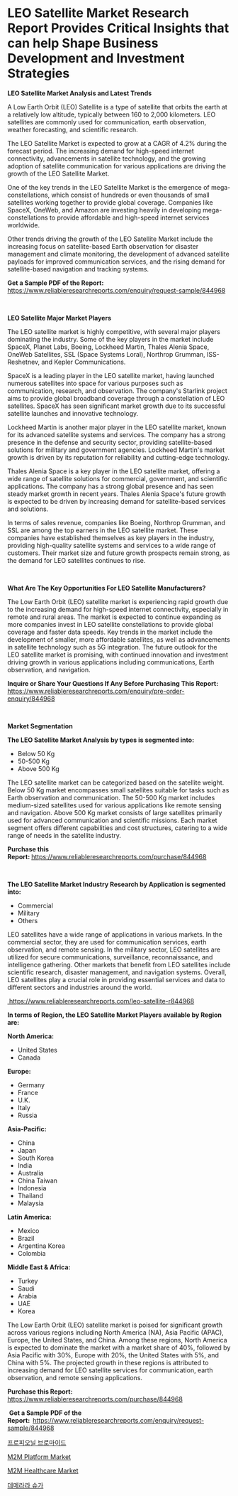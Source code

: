 <p><h1>LEO Satellite Market Research Report Provides Critical Insights that can help Shape Business Development and Investment Strategies</h1></p><p><strong>LEO Satellite Market Analysis and Latest Trends</strong></p>
<p><p>A Low Earth Orbit (LEO) Satellite is a type of satellite that orbits the earth at a relatively low altitude, typically between 160 to 2,000 kilometers. LEO satellites are commonly used for communication, earth observation, weather forecasting, and scientific research.</p><p>The LEO Satellite Market is expected to grow at a CAGR of 4.2% during the forecast period. The increasing demand for high-speed internet connectivity, advancements in satellite technology, and the growing adoption of satellite communication for various applications are driving the growth of the LEO Satellite Market.</p><p>One of the key trends in the LEO Satellite Market is the emergence of mega-constellations, which consist of hundreds or even thousands of small satellites working together to provide global coverage. Companies like SpaceX, OneWeb, and Amazon are investing heavily in developing mega-constellations to provide affordable and high-speed internet services worldwide.</p><p>Other trends driving the growth of the LEO Satellite Market include the increasing focus on satellite-based Earth observation for disaster management and climate monitoring, the development of advanced satellite payloads for improved communication services, and the rising demand for satellite-based navigation and tracking systems.</p></p>
<p><strong>Get a Sample PDF of the Report:&nbsp;</strong> <a href="https://www.reliableresearchreports.com/enquiry/request-sample/844968">https://www.reliableresearchreports.com/enquiry/request-sample/844968</a></p>
<p>&nbsp;</p>
<p><strong>LEO Satellite Major Market Players</strong></p>
<p><p>The LEO satellite market is highly competitive, with several major players dominating the industry. Some of the key players in the market include SpaceX, Planet Labs, Boeing, Lockheed Martin, Thales Alenia Space, OneWeb Satellites, SSL (Space Systems Loral), Northrop Grumman, ISS-Reshetnev, and Kepler Communications.</p><p>SpaceX is a leading player in the LEO satellite market, having launched numerous satellites into space for various purposes such as communication, research, and observation. The company's Starlink project aims to provide global broadband coverage through a constellation of LEO satellites. SpaceX has seen significant market growth due to its successful satellite launches and innovative technology.</p><p>Lockheed Martin is another major player in the LEO satellite market, known for its advanced satellite systems and services. The company has a strong presence in the defense and security sector, providing satellite-based solutions for military and government agencies. Lockheed Martin's market growth is driven by its reputation for reliability and cutting-edge technology.</p><p>Thales Alenia Space is a key player in the LEO satellite market, offering a wide range of satellite solutions for commercial, government, and scientific applications. The company has a strong global presence and has seen steady market growth in recent years. Thales Alenia Space's future growth is expected to be driven by increasing demand for satellite-based services and solutions.</p><p>In terms of sales revenue, companies like Boeing, Northrop Grumman, and SSL are among the top earners in the LEO satellite market. These companies have established themselves as key players in the industry, providing high-quality satellite systems and services to a wide range of customers. Their market size and future growth prospects remain strong, as the demand for LEO satellites continues to rise.</p></p>
<p>&nbsp;</p>
<p><strong>What Are The Key Opportunities For LEO Satellite Manufacturers?</strong></p>
<p><p>The Low Earth Orbit (LEO) satellite market is experiencing rapid growth due to the increasing demand for high-speed internet connectivity, especially in remote and rural areas. The market is expected to continue expanding as more companies invest in LEO satellite constellations to provide global coverage and faster data speeds. Key trends in the market include the development of smaller, more affordable satellites, as well as advancements in satellite technology such as 5G integration. The future outlook for the LEO satellite market is promising, with continued innovation and investment driving growth in various applications including communications, Earth observation, and navigation.</p></p>
<p><strong>Inquire or Share Your Questions If Any Before Purchasing This Report:</strong> <a href="https://www.reliableresearchreports.com/enquiry/pre-order-enquiry/844968">https://www.reliableresearchreports.com/enquiry/pre-order-enquiry/844968</a></p>
<p>&nbsp;</p>
<p><strong>Market Segmentation</strong></p>
<p><strong>The LEO Satellite Market Analysis by types is segmented into:</strong></p>
<p><ul><li>Below 50 Kg</li><li>50-500 Kg</li><li>Above 500 Kg</li></ul></p>
<p><p>The LEO satellite market can be categorized based on the satellite weight. Below 50 Kg market encompasses small satellites suitable for tasks such as Earth observation and communication. The 50-500 Kg market includes medium-sized satellites used for various applications like remote sensing and navigation. Above 500 Kg market consists of large satellites primarily used for advanced communication and scientific missions. Each market segment offers different capabilities and cost structures, catering to a wide range of needs in the satellite industry.</p></p>
<p><strong>Purchase this Report:&nbsp;</strong><a href="https://www.reliableresearchreports.com/purchase/844968">https://www.reliableresearchreports.com/purchase/844968</a></p>
<p>&nbsp;</p>
<p><strong>The LEO Satellite Market Industry Research by Application is segmented into:</strong></p>
<p><ul><li>Commercial</li><li>Military</li><li>Others</li></ul></p>
<p><p>LEO satellites have a wide range of applications in various markets. In the commercial sector, they are used for communication services, earth observation, and remote sensing. In the military sector, LEO satellites are utilized for secure communications, surveillance, reconnaissance, and intelligence gathering. Other markets that benefit from LEO satellites include scientific research, disaster management, and navigation systems. Overall, LEO satellites play a crucial role in providing essential services and data to different sectors and industries around the world.</p></p>
<p><a href="https://www.reliableresearchreports.com/leo-satellite-r844968">&nbsp;https://www.reliableresearchreports.com/leo-satellite-r844968</a></p>
<p><strong>In terms of Region, the LEO Satellite Market Players available by Region are:</strong></p>
<p>
    <p> <strong> North America: </strong>
        <ul>
            <li>United States</li>
            <li>Canada</li>
        </ul>
        </p> 
    <p> <strong> Europe: </strong>
        <ul>
            <li>Germany</li>
            <li>France</li>
            <li>U.K.</li>
            <li>Italy</li>
            <li>Russia</li>
        </ul>
        </p> 
    <p> <strong> Asia-Pacific: </strong>
        <ul>
            <li>China</li>
            <li>Japan</li>
            <li>South Korea</li>
            <li>India</li>
            <li>Australia</li>
            <li>China Taiwan</li>
            <li>Indonesia</li>
            <li>Thailand</li>
            <li>Malaysia</li>
        </ul>
        </p> 
    <p> <strong> Latin America: </strong>
        <ul>
            <li>Mexico</li>
            <li>Brazil</li>
            <li>Argentina Korea</li>
            <li>Colombia</li>
        </ul>
        </p> 
    <p> <strong> Middle East & Africa: </strong>
        <ul>
            <li>Turkey</li>
            <li>Saudi</li>
            <li>Arabia</li>
            <li>UAE</li>
            <li>Korea</li>
        </ul>
    </p>
    </p>
<p><p>The Low Earth Orbit (LEO) satellite market is poised for significant growth across various regions including North America (NA), Asia Pacific (APAC), Europe, the United States, and China. Among these regions, North America is expected to dominate the market with a market share of 40%, followed by Asia Pacific with 30%, Europe with 20%, the United States with 5%, and China with 5%. The projected growth in these regions is attributed to increasing demand for LEO satellite services for communication, earth observation, and remote sensing applications.</p></p>
<p><strong>Purchase this Report: </strong><a href="https://www.reliableresearchreports.com/purchase/844968">https://www.reliableresearchreports.com/purchase/844968</a></p>
<p>&nbsp;<strong>Get a Sample PDF of the Report:&nbsp;&nbsp;</strong><a href="https://www.reliableresearchreports.com/enquiry/request-sample/844968">https://www.reliableresearchreports.com/enquiry/request-sample/844968</a></p>
<p><strong></strong></p>
<p><p><a href="https://medium.com/@ethawolf/%ED%94%84%EB%A1%9C%ED%94%BC%EC%98%A4%EB%8B%90-%EB%B8%8C%EB%A1%9C%EB%A7%88%EC%9D%B4%EB%93%9C-%EC%8B%9C%EC%9E%A5%EC%9D%80-2031%EB%85%84%EA%B9%8C%EC%A7%80-%EC%8B%9C%EC%9E%A5-%EC%A0%90%EC%9C%A0%EC%9C%A8-%EA%B7%9C%EB%AA%A8-%EB%B0%8F-%EC%98%88%EC%83%81%EB%90%9C-%EC%98%88%EC%B8%A1%EC%97%90-%EC%B4%88%EC%A0%90%EC%9D%84-%EB%A7%9E%EC%B6%A5%EB%8B%88%EB%8B%A4-f64f5ef24af3">프로피오닐 브로마이드</a></p><p><a href="https://github.com/redneck06/Market-Research-Report-List-2/blob/main/m2m-platform-market.md">M2M Platform Market</a></p><p><a href="https://github.com/nicoletavirag/Market-Research-Report-List-2/blob/main/m2m-healthcare-market.md">M2M Healthcare Market</a></p><p><a href="https://github.com/LanceOlsotn8978/Market-Research-Report-List-1/blob/main/496962818488.md">데메라라 슈가</a></p></p>